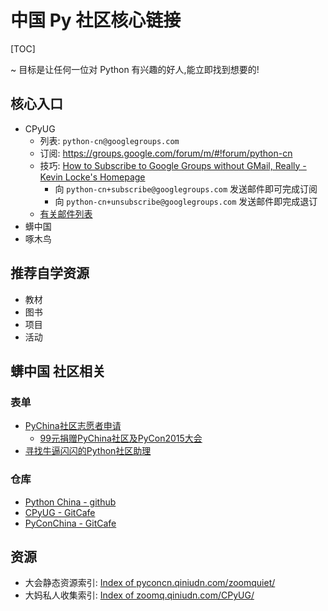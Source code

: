 # 中国 Py 社区核心链接

[TOC]

~ 目标是让任何一位对 Python 有兴趣的好人,能立即找到想要的!

## 核心入口

- CPyUG
    + 列表: `python-cn@googlegroups.com`
    + 订阅: https://groups.google.com/forum/m/#!forum/python-cn
    + 技巧: [How to Subscribe to Google Groups without GMail, Really - Kevin Locke's Homepage](http://kevinlocke.name/bits/2012/09/05/how-to-subscribe-to-google-groups-without-gmail-really/)
        * 向 `python-cn+subscribe@googlegroups.com` 发送邮件即可完成订阅
        * 向 `python-cn+unsubscribe@googlegroups.com` 发送邮件即完成退订
    + [有关邮件列表](/hd/AbtMaillingList)
- 蠎中国
- 啄木鸟



## 推荐自学资源

- 教材
- 图书
- 项目
- 活动

## 蠎中国 社区相关
### 表单

- [PyChina社区志愿者申请](https://jinshuju.net/f/hNGEHA)
    - [99元捐赠PyChina社区及PyCon2015大会](https://jinshuju.net/f/jMnL83)
- [寻找牛逼闪闪的Python社区助理](https://jinshuju.net/f/M1b7K2)


### 仓库

- [Python China - github](https://github.com/PyChina)
- [CPyUG - GitCafe](https://gitcafe.com/CPyUG)
- [PyConChina - GitCafe](https://gitcafe.com/PyConChina)

## 资源

- 大会静态资源索引: [Index of pyconcn.qiniudn.com/zoomquiet/](http://pyconcn.qiniudn.com/zoomquiet/)
- 大妈私人收集索引: [Index of zoomq.qiniudn.com/CPyUG/](http://zoomq.qiniudn.com/CPyUG/index.html)

